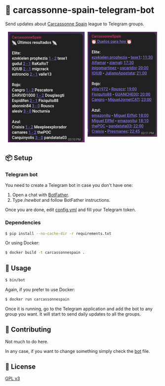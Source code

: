 # 🤖 carcassonne-spain-telegram-bot
Send updates about [Carcassonne Spain](https://carcassonnespain.es/) league to Telegram groups.

![Bot demo](img/demo.png)

## 📦 Setup

### Telegram bot

You need to create a Telegram bot in case you don't have one:

1. Open a chat with [BotFather](https://t.me/BotFather).
2. Type */newbot* and follow BotFather instructions.

Once you are done, edit [config.yml](config.yml) and fill your Telegram token.

### Dependencies

```bash
$ pip install --no-cache-dir -r requirements.txt
```

Or using Docker:

```bash
$ docker build -t carcassonnespain .
```

## 🚀 Usage

```bash
$ bin/bot
```

Again, if you prefer to use Docker:

```bash
$ docker run carcassonnespain
```

Once it is running, go to the Telegram application and add the bot to any group you want. It will start to send daily updates to all the groups.

## 👷 Contributing

Not much to do here.

In any case, if you want to change something simply check the [bot](bin/bot) file.

## 📜 License

[GPL v3](https://www.gnu.org/licenses/gpl-3.0.en.html)

